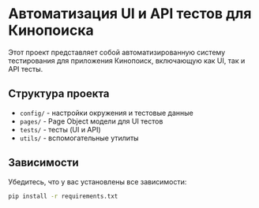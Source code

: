 # Автоматизация UI и API тестов для Кинопоиска

Этот проект представляет собой автоматизированную систему тестирования для приложения Кинопоиск, включающую как UI, так и API тесты.

## Структура проекта

- `config/` - настройки окружения и тестовые данные
- `pages/` - Page Object модели для UI тестов
- `tests/` - тесты (UI и API)
- `utils/` - вспомогательные утилиты

## Зависимости

Убедитесь, что у вас установлены все зависимости:
```bash
pip install -r requirements.txt